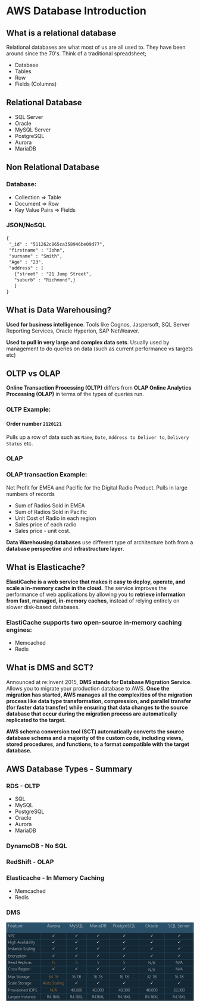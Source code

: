 # AWS Database Introduction

## What is a relational database

Relational databases are what most of us are all used to. They have been around since the 70's. Think of a traditional spreadsheet;

* Database
* Tables
* Row
* Fields (Columns)

## Relational Database

* SQL Server
* Oracle
* MySQL Server
* PostgreSQL
* Aurora
* MariaDB


## Non Relational Database

### Database:

* Collection  => Table
* Document    => Row
* Key Value Pairs => Fields


### JSON/NoSQL

```
{ 
 "_id" : "511262c865ca358946be09d77", 
 "firstname" : "John", 
 "surname" : "Smith", 
 "Age" : "23", 
 "address" : [ 
   {"street" : "21 Jump Street", 
   "suburb" : "Richmond",} 
   ] 
} 
```


## What is Data Warehousing? 

**Used for business intelligence**. Tools like Cognos, Jaspersoft, SQL Server Reporting Services, Oracle Hyperion, SAP NetWeaver. 

**Used to pull in very large and complex data sets**. Usually used by management to do queries on data (such as current performance vs targets etc)

## OLTP vs OLAP 

**Online Transaction Processing (OLTP)** differs from **OLAP Online Analytics Processing (OLAP)** in terms of the types of queries run. 


### OLTP Example: 

#### Order number `2120121` 

Pulls up a row of data such as `Name`, `Date`, `Address to Deliver to`, `Delivery Status` etc.


### OLAP

### OLAP transaction Example: 

Net Profit for EMEA and Pacific for the Digital Radio Product. Pulls in large numbers of records
 
* Sum of Radios Sold in EMEA
* Sum of Radios Sold in Pacific 
* Unit Cost of Radio in each region 
* Sales price of each radio 
* Sales price - unit cost. 

**Data Warehousing databases** use different type of architecture both from a **database perspective** and **infrastructure layer**. 


## What is Elasticache? 

**ElastiCache is a web service that makes it easy to deploy, operate, and scale a in-memory cache in the cloud.** The service improves the performance of web applications by allowing you to **retrieve information from fast, managed, in-memory caches**, instead of relying entirely on slower disk-based databases. 

### ElastiCache supports two open-source in-memory caching engines: 

*  Memcached 
*  Redis 

## What is DMS and SCT? 

Announced at re:Invent 2015, **DMS stands for Database Migration Service**. Allows you to migrate your production database to AWS. **Once the migration has started, AWS manages all the complexities of the migration process like data type transformation, compression, and parallel transfer (for faster data transfer) while ensuring that data changes to the source database that occur during the migration process are automatically replicated to the target.** 

**AWS schema conversion tool (SCT) automatically converts the source database schema and a majority of the custom code, including views, stored procedures, and functions, to a format compatible with the target database.** 

## AWS Database Types - Summary

### RDS - OLTP

* SQL 
* MySQL 
* PostgreSQL 
* Oracle 
* Aurora
* MariaDB 

### DynamoDB - No SQL 
### RedShift - OLAP

### Elasticache - In Memory Caching

* Memcached 
* Redis 

### DMS


![Alt Image Text](images/1_1.jpg "body image")


